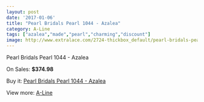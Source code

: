 ```yaml
---
layout: post
date: '2017-01-06'
title: "Pearl Bridals Pearl 1044 - Azalea"
category: A-Line
tags: ["azalea","made","pearl","charming","discount"]
image: http://www.extralace.com/2724-thickbox_default/pearl-bridals-pearl-1044-azalea.jpg
---
```

Pearl Bridals Pearl 1044 - Azalea

On Sales: **$374.98**
<a href="https://www.extralace.com/a-line/1295-pearl-bridals-pearl-1044-azalea.html"><amp-img layout="responsive" width="600" height="600" src="//www.extralace.com/2724-thickbox_default/pearl-bridals-pearl-1044-azalea.jpg" alt="Pearl Bridals Pearl 1044 - Azalea 0" /></a>
<a href="https://www.extralace.com/a-line/1295-pearl-bridals-pearl-1044-azalea.html"><amp-img layout="responsive" width="600" height="600" src="//www.extralace.com/2725-thickbox_default/pearl-bridals-pearl-1044-azalea.jpg" alt="Pearl Bridals Pearl 1044 - Azalea 1" /></a>

Buy it: [Pearl Bridals Pearl 1044 - Azalea](https://www.extralace.com/a-line/1295-pearl-bridals-pearl-1044-azalea.html "Pearl Bridals Pearl 1044 - Azalea")

View more: [A-Line](https://www.extralace.com/2-a-line "A-Line")